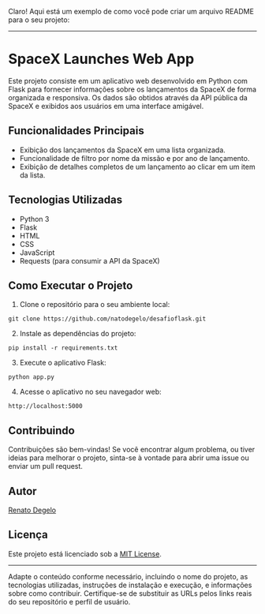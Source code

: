 Claro! Aqui está um exemplo de como você pode criar um arquivo README para o seu projeto:

---

# SpaceX Launches Web App

Este projeto consiste em um aplicativo web desenvolvido em Python com Flask para fornecer informações sobre os lançamentos da SpaceX de forma organizada e responsiva. Os dados são obtidos através da API pública da SpaceX e exibidos aos usuários em uma interface amigável.

## Funcionalidades Principais

- Exibição dos lançamentos da SpaceX em uma lista organizada.
- Funcionalidade de filtro por nome da missão e por ano de lançamento.
- Exibição de detalhes completos de um lançamento ao clicar em um item da lista.

## Tecnologias Utilizadas

- Python 3
- Flask
- HTML
- CSS
- JavaScript
- Requests (para consumir a API da SpaceX)

## Como Executar o Projeto

1. Clone o repositório para o seu ambiente local:

```
git clone https://github.com/natodegelo/desafioflask.git
```

2. Instale as dependências do projeto:

```
pip install -r requirements.txt
```

3. Execute o aplicativo Flask:

```
python app.py
```

4. Acesse o aplicativo no seu navegador web:

```
http://localhost:5000
```

## Contribuindo

Contribuições são bem-vindas! Se você encontrar algum problema, ou tiver ideias para melhorar o projeto, sinta-se à vontade para abrir uma issue ou enviar um pull request.

## Autor

[Renato Degelo](https://github.com/natodegelo/desafioflask.git)

## Licença

Este projeto está licenciado sob a [MIT License](https://opensource.org/licenses/MIT).

---

Adapte o conteúdo conforme necessário, incluindo o nome do projeto, as tecnologias utilizadas, instruções de instalação e execução, e informações sobre como contribuir. Certifique-se de substituir as URLs pelos links reais do seu repositório e perfil de usuário.